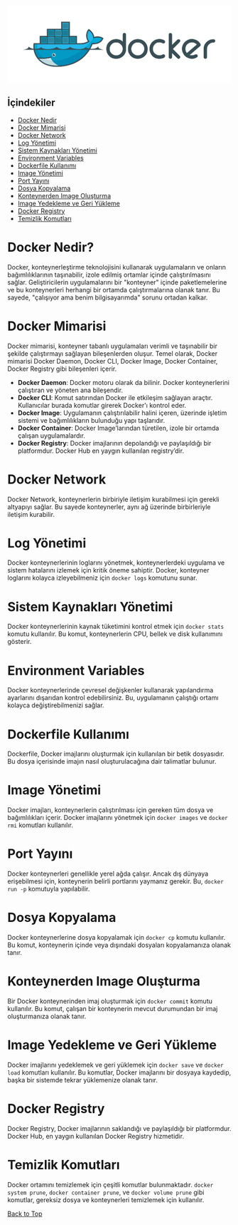 <p align="center">
  <img src="images/docker1.png" alt="Resim açıklaması" />
</p>


## İçindekiler

- [Docker Nedir](#docker-nedir)
- [Docker Mimarisi](#docker-mimarisi)
- [Docker Network](#docker-network)
- [Log Yönetimi](#log-yönetimi)
- [Sistem Kaynakları Yönetimi](#sistem-kaynakları-yönetimi)
- [Environment Variables](#environment-variables)
- [Dockerfile Kullanımı](#dockerfile-kullanımı)
- [Image Yönetimi](#image-yönetimi)
- [Port Yayını](#port-yayını)
- [Dosya Kopyalama](#dosya-kopyalama)
- [Konteynerden Image Oluşturma](#konteynerden-image-oluşturma)
- [Image Yedekleme ve Geri Yükleme](#image-yedekleme-ve-geri-yükleme)
- [Docker Registry](#docker-registry)
- [Temizlik Komutları](#temizlik-komutları)



# Docker Nedir?

Docker, konteynerleştirme teknolojisini kullanarak uygulamaların ve onların bağımlılıklarının taşınabilir, izole edilmiş ortamlar içinde çalıştırılmasını sağlar. Geliştiricilerin uygulamalarını bir "konteyner" içinde paketlemelerine ve bu konteynerleri herhangi bir ortamda çalıştırmalarına olanak tanır. Bu sayede, "çalışıyor ama benim bilgisayarımda" sorunu ortadan kalkar.



# Docker Mimarisi

Docker mimarisi, konteyner tabanlı uygulamaları verimli ve taşınabilir bir şekilde çalıştırmayı sağlayan bileşenlerden oluşur. Temel olarak, Docker mimarisi Docker Daemon, Docker CLI, Docker Image, Docker Container, Docker Registry gibi bileşenleri içerir.

- **Docker Daemon**: Docker motoru olarak da bilinir. Docker konteynerlerini çalıştıran ve yöneten ana bileşendir.
- **Docker CLI**: Komut satırından Docker ile etkileşim sağlayan araçtır. Kullanıcılar burada komutlar girerek Docker'ı kontrol eder.
- **Docker Image**: Uygulamanın çalıştırılabilir halini içeren, üzerinde işletim sistemi ve bağımlılıkların bulunduğu yapı taşlarıdır.
- **Docker Container**: Docker Image’larından türetilen, izole bir ortamda çalışan uygulamalardır.
- **Docker Registry**: Docker imajlarının depolandığı ve paylaşıldığı bir platformdur. Docker Hub en yaygın kullanılan registry’dir.



# Docker Network

Docker Network, konteynerlerin birbiriyle iletişim kurabilmesi için gerekli altyapıyı sağlar. Bu sayede konteynerler, aynı ağ üzerinde birbirleriyle iletişim kurabilir.



# Log Yönetimi

Docker konteynerlerinin loglarını yönetmek, konteynerlerdeki uygulama ve sistem hatalarını izlemek için kritik öneme sahiptir. Docker, konteyner loglarını kolayca izleyebilmeniz için `docker logs` komutunu sunar.



# Sistem Kaynakları Yönetimi

Docker konteynerlerinin kaynak tüketimini kontrol etmek için `docker stats` komutu kullanılır. Bu komut, konteynerlerin CPU, bellek ve disk kullanımını gösterir.



# Environment Variables

Docker konteynerlerinde çevresel değişkenler kullanarak yapılandırma ayarlarını dışarıdan kontrol edebilirsiniz. Bu, uygulamanın çalıştığı ortamı kolayca değiştirebilmenizi sağlar.



# Dockerfile Kullanımı

Dockerfile, Docker imajlarını oluşturmak için kullanılan bir betik dosyasıdır. Bu dosya içerisinde imajın nasıl oluşturulacağına dair talimatlar bulunur.



# Image Yönetimi

Docker imajları, konteynerlerin çalıştırılması için gereken tüm dosya ve bağımlılıkları içerir. Docker imajlarını yönetmek için `docker images` ve `docker rmi` komutları kullanılır.



# Port Yayını

Docker konteynerleri genellikle yerel ağda çalışır. Ancak dış dünyaya erişebilmesi için, konteynerin belirli portlarını yaymanız gerekir. Bu, `docker run -p` komutuyla yapılabilir.



# Dosya Kopyalama

Docker konteynerlerine dosya kopyalamak için `docker cp` komutu kullanılır. Bu komut, konteynerin içinde veya dışındaki dosyaları kopyalamanıza olanak tanır.


# Konteynerden Image Oluşturma

Bir Docker konteynerinden imaj oluşturmak için `docker commit` komutu kullanılır. Bu komut, çalışan bir konteynerin mevcut durumundan bir imaj oluşturmanıza olanak tanır.



# Image Yedekleme ve Geri Yükleme

Docker imajlarını yedeklemek ve geri yüklemek için `docker save` ve `docker load` komutları kullanılır. Bu komutlar, Docker imajlarını bir dosyaya kaydedip, başka bir sistemde tekrar yüklemenize olanak tanır.



# Docker Registry

Docker Registry, Docker imajlarının saklandığı ve paylaşıldığı bir platformdur. Docker Hub, en yaygın kullanılan Docker Registry hizmetidir.



# Temizlik Komutları


Docker ortamını temizlemek için çeşitli komutlar bulunmaktadır. `docker system prune`, `docker container prune`, ve `docker volume prune` gibi komutlar, gereksiz dosya ve konteynerleri temizlemek için kullanılır.


<a href="#top" class="top">Back to Top</a>


